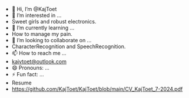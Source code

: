 - 👋 Hi, I’m @KajToet
- 👀 I’m interested in ...
- Sweet girls and robust electronics.
- 🌱 I’m currently learning ...
- How to manage my pain.
- 💞️ I’m looking to collaborate on ...
- CharacterRecognition and SpeechRecognition.
- 📫 How to reach me ...
- kajvtoet@outlook.com
- 😄 Pronouns: ...
- ⚡ Fun fact: ...
- Resume
- https://github.com/KajToet/KajToet/blob/main/CV_KajToet_7-2024.pdf

<!---
KajToet/KajToet is a ✨ special ✨ repository because its `README.md` (this file) appears on your GitHub profile.
You can click the Preview link to take a look at your changes.
--->
